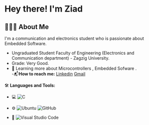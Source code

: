 # Hey there! I'm Ziad

## 👨🏻‍💻 About Me

I'm a communication and electronics student who is passionate about Embedded Software.

  - Ungraduated Student Faculty of Engineering (Electronics and Communication department) - Zagzig University.
  - Grade: Very Good.
  - 🌱 Learning more about Microcontrollers , Embedded Sofware .  
-📬**How to reach me:** [Linkedin](https://www.linkedin.com/in/ziad-ahmed-6810a42b3/) [Gmail](mailto:za3978510@gmail.com)

🛠 **Languages and Tools:**

- 💻 ![C](https://img.shields.io/badge/-C-05122A?style=flat&logo=c) 

- ⚙️ ![Ubuntu](https://img.shields.io/badge/-Ubuntu-05122A?style=flat&logo=ubuntu) ![GitHub](https://img.shields.io/badge/-GitHub-05122A?style=flat&logo=github) 

- 🔧 ![Visual Studio Code](https://img.shields.io/badge/-Visual%20Studio%20Code-05122A?style=flat&logo=visual-studio-code&logoColor=007ACC) 





